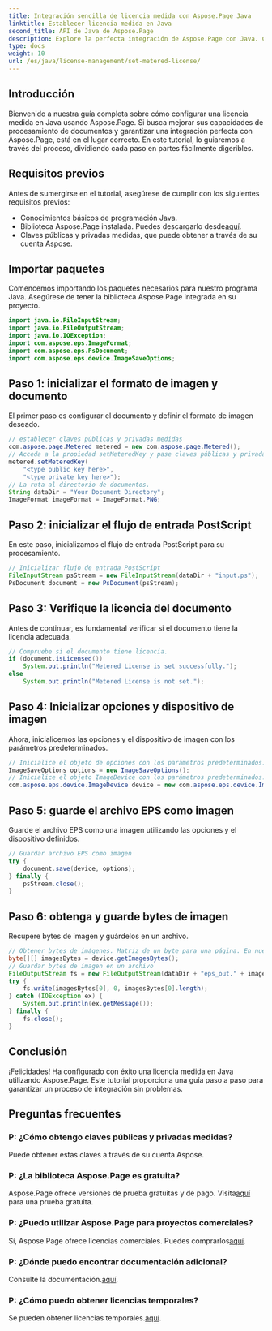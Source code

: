 ```yaml
---
title: Integración sencilla de licencia medida con Aspose.Page Java
linktitle: Establecer licencia medida en Java
second_title: API de Java de Aspose.Page
description: Explore la perfecta integración de Aspose.Page con Java. Configure licencias medidas sin esfuerzo y mejore sus capacidades de procesamiento de documentos.
type: docs
weight: 10
url: /es/java/license-management/set-metered-license/
---
```

## Introducción
Bienvenido a nuestra guía completa sobre cómo configurar una licencia medida en Java usando Aspose.Page. Si busca mejorar sus capacidades de procesamiento de documentos y garantizar una integración perfecta con Aspose.Page, está en el lugar correcto. En este tutorial, lo guiaremos a través del proceso, dividiendo cada paso en partes fácilmente digeribles.
## Requisitos previos
Antes de sumergirse en el tutorial, asegúrese de cumplir con los siguientes requisitos previos:
- Conocimientos básicos de programación Java.
-  Biblioteca Aspose.Page instalada. Puedes descargarlo desde[aquí](https://releases.aspose.com/page/java/).
- Claves públicas y privadas medidas, que puede obtener a través de su cuenta Aspose.
## Importar paquetes
Comencemos importando los paquetes necesarios para nuestro programa Java. Asegúrese de tener la biblioteca Aspose.Page integrada en su proyecto.
```java
import java.io.FileInputStream;
import java.io.FileOutputStream;
import java.io.IOException;
import com.aspose.eps.ImageFormat;
import com.aspose.eps.PsDocument;
import com.aspose.eps.device.ImageSaveOptions;

```
## Paso 1: inicializar el formato de imagen y documento
El primer paso es configurar el documento y definir el formato de imagen deseado.
```java
// establecer claves públicas y privadas medidas
com.aspose.page.Metered metered = new com.aspose.page.Metered();
// Acceda a la propiedad setMeteredKey y pase claves públicas y privadas como parámetros
metered.setMeteredKey(
    "<type public key here>",
    "<type private key here>");
// La ruta al directorio de documentos.
String dataDir = "Your Document Directory";
ImageFormat imageFormat = ImageFormat.PNG;
```
## Paso 2: inicializar el flujo de entrada PostScript
En este paso, inicializamos el flujo de entrada PostScript para su procesamiento.
```java
// Inicializar flujo de entrada PostScript
FileInputStream psStream = new FileInputStream(dataDir + "input.ps");
PsDocument document = new PsDocument(psStream);
```
## Paso 3: Verifique la licencia del documento
Antes de continuar, es fundamental verificar si el documento tiene la licencia adecuada.
```java
// Compruebe si el documento tiene licencia.
if (document.isLicensed())
    System.out.println("Metered License is set successfully.");
else
    System.out.println("Metered License is not set.");
```
## Paso 4: Inicializar opciones y dispositivo de imagen
Ahora, inicialicemos las opciones y el dispositivo de imagen con los parámetros predeterminados.
```java
// Inicialice el objeto de opciones con los parámetros predeterminados.
ImageSaveOptions options = new ImageSaveOptions();
// Inicialice el objeto ImageDevice con los parámetros predeterminados.
com.aspose.eps.device.ImageDevice device = new com.aspose.eps.device.ImageDevice();
```
## Paso 5: guarde el archivo EPS como imagen
Guarde el archivo EPS como una imagen utilizando las opciones y el dispositivo definidos.
```java
// Guardar archivo EPS como imagen
try {
    document.save(device, options);
} finally {
    psStream.close();
}
```
## Paso 6: obtenga y guarde bytes de imagen
Recupere bytes de imagen y guárdelos en un archivo.
```java
// Obtener bytes de imágenes. Matriz de un byte para una página. En nuestro caso, tenemos una página.
byte[][] imagesBytes = device.getImagesBytes();
// Guardar bytes de imagen en un archivo
FileOutputStream fs = new FileOutputStream(dataDir + "eps_out." + imageFormat.toString().toLowerCase());
try {
    fs.write(imagesBytes[0], 0, imagesBytes[0].length);
} catch (IOException ex) {
    System.out.println(ex.getMessage());
} finally {
    fs.close();
}
```
## Conclusión
¡Felicidades! Ha configurado con éxito una licencia medida en Java utilizando Aspose.Page. Este tutorial proporciona una guía paso a paso para garantizar un proceso de integración sin problemas.
## Preguntas frecuentes
### P: ¿Cómo obtengo claves públicas y privadas medidas?
Puede obtener estas claves a través de su cuenta Aspose.
### P: ¿La biblioteca Aspose.Page es gratuita?
 Aspose.Page ofrece versiones de prueba gratuitas y de pago. Visita[aquí](https://releases.aspose.com/) para una prueba gratuita.
### P: ¿Puedo utilizar Aspose.Page para proyectos comerciales?
 Sí, Aspose.Page ofrece licencias comerciales. Puedes comprarlos[aquí](https://purchase.aspose.com/buy).
### P: ¿Dónde puedo encontrar documentación adicional?
 Consulte la documentación.[aquí](https://reference.aspose.com/page/java/).
### P: ¿Cómo puedo obtener licencias temporales?
 Se pueden obtener licencias temporales.[aquí](https://purchase.aspose.com/temporary-license/).
